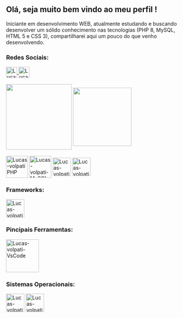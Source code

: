 <link rel="stylesheet" href="https://cdn.jsdelivr.net/gh/devicons/devicon@v2.12.0/devicon.min.css">


<h2>Olá, seja muito bem vindo ao meu perfil !</h2>

<p>Iniciante em desenvolvimento WEB, atualmente estudando e buscando desenvolver um sólido conhecimento nas tecnologias (PHP 8, MySQL, HTML 5 e CSS 3), compartilharei aqui um pouco do que venho desenvolvendo.</p>


<h3>Redes Sociais:</h3>
<div>
<a href="https://www.facebook.com/lucas.alcantararodrigues/">
    <img align="center" alt="Lucas-volpati-facebook" src="https://cdn.jsdelivr.net/gh/devicons/devicon/icons/facebook/facebook-original.svg" height="30" width="30">
</a> 
<a href="linkedin.com/in/lucas-alcântara-rodrigues-volpati-1201499a">
    <img align="center" alt="Lucas-volpati-facebook" src="https://cdn.jsdelivr.net/gh/devicons/devicon/icons/linkedin/linkedin-original.svg" height="30" width="30">
</a>
</div>
<br>


<div style="display: inline-block">
  <img height="180em" align="center" src="https://github-readme-stats.vercel.app/api?username=Lucas-volpati&show_icons=true&theme=dark">
  <img height="160em" align="center" src="https://github-readme-stats.vercel.app/api/top-langs/?username=Lucas-volpati&layout=compact&theme=dark">

</div>

<div style="display: inline-block"><br>
  <img align="center" alt="Lucas-volpati PHP" src="https://cdn.jsdelivr.net/gh/devicons/devicon/icons/php/php-plain.svg" height="60" width="60">
 
  <img align="center" alt="Lucas-volpati-MySQL" src="https://cdn.jsdelivr.net/gh/devicons/devicon/icons/mysql/mysql-original-wordmark.svg" height="60" width="60">

  <img align="center" alt="Lucas-volpati-HTML5" height="50" width="50" src="https://cdn.jsdelivr.net/gh/devicons/devicon/icons/html5/html5-plain-wordmark.svg">

  <img align="center" alt="Lucas-volpati-CSS3" height="50" width="50" src="https://cdn.jsdelivr.net/gh/devicons/devicon/icons/css3/css3-plain-wordmark.svg">

</div>


<h3>Frameworks:</h3>
  <img align="center" alt="Lucas-volpati-bootstrap" height="50" width="50" src="https://cdn.jsdelivr.net/gh/devicons/devicon/icons/bootstrap/bootstrap-plain-wordmark.svg">


<h3>Pincipais Ferramentas:</h3>

<div style="disply: inline-block">
<img align="center" alt="Lucas-volpati-VsCode" height="90" width="90" src="https://cdn.jsdelivr.net/gh/devicons/devicon/icons/visualstudio/visualstudio-plain-wordmark.svg">

</div>
<h3>Sistemas Operacionais:</h3>

<div style="disply: inline-block">
<img align="center" alt="Lucas-volpati-windows" height="50" width="50" src="https://cdn.jsdelivr.net/gh/devicons/devicon/icons/windows8/windows8-original.svg">
<img align="center" alt="Lucas-volpati-linux" height="50" width="50" src="https://cdn.jsdelivr.net/gh/devicons/devicon/icons/linux/linux-original.svg">

</div>

<!---
Lucas-volpati/Lucas-volpati is a ✨ special ✨ repository because its `README.md` (this file) appears on your GitHub profile.
You can click the Preview link to take a look at your changes.
--->
